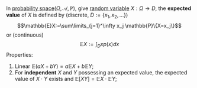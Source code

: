In [probability space](probability%20space.md)$(\Omega, \mathcal{A}, \mathbb{P})$, give [random variable](random%20variable.md) $X:\Omega \rightarrow D$, the **expected value** of $X$ is defined by (discrete, $D:=\{x_1, x_2, ...\}$)$$\mathbb{E}X:=\sum\limits_{j=1}^\infty x_j \mathbb{P}\{X=x_j\}$$ or (continuous)
$$\mathbb{E}X := \int_D xp(x)dx$$
Properties:
1. Linear $\mathbb{E}(aX+bY)=a\mathbb{E}X+b\mathbb{E}Y$;
2. For **independent** $X$ and $Y$ possessing an expected value, the expected value of $X\cdot Y$ exists and $\mathbb{E}[XY]=\mathbb{E}X\cdot\mathbb{E}Y$;